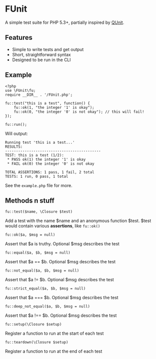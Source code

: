 # FUnit

A simple test suite for PHP 5.3+, partially inspired by [QUnit](http://docs.jquery.com/QUnit).

## Features

* Simple to write tests and get output
* Short, straightforward syntax
* Designed to be run in the CLI

## Example

	<?php
	use \FUnit\fu;
	require __DIR__ . '/FUnit.php';

	fu::test("this is a test", function() {
		fu::ok(1, "the integer '1' is okay");
		fu::ok(0, "the integer '0' is not okay"); // this will fail!
	});

	fu::run();

Will output:

	Running test 'this is a test...'
	RESULTS:
	--------------------------------------------
	TEST: this is a test (1/2):
	 * PASS ok(1) the integer '1' is okay
	 * FAIL ok(0) the integer '0' is not okay

	TOTAL ASSERTIONS: 1 pass, 1 fail, 2 total
	TESTS: 1 run, 0 pass, 1 total

See the `example.php` file for more.

## Methods n stuff


`fu::test($name, \Closure $test)`

Add a test with the name $name and an anonymous function $test. $test would contain various **assertions**, like `fu::ok()`

`fu::ok($a, $msg = null)`

Assert that $a is truthy. Optional $msg describes the test

`fu::equal($a, $b, $msg = null)`

Assert that $a == $b. Optional $msg describes the test

`fu::not_equal($a, $b, $msg = null)`

Assert that $a != $b. Optional $msg describes the test

`fu::strict_equal($a, $b, $msg = null)`

Assert that $a === $b. Optional $msg describes the test

`fu::deep_not_equal($a, $b, $msg = null)`

Assert that $a !== $b. Optional $msg describes the test

`fu::setup(\Closure $setup)`

Register a function to run at the start of each test

`fu::teardown(\Closure $setup)`

Register a function to run at the end of each test